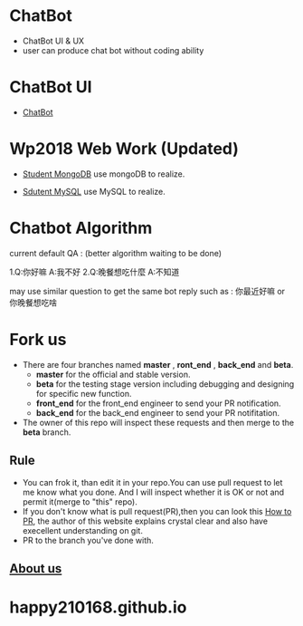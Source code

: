 # ChatBot
- ChatBot UI & UX
- user can produce chat bot without coding ability

# ChatBot UI 
- [ChatBot](http://luffy.ee.ncku.edu.tw:11022/index.html)

# Wp2018 Web Work (Updated)
- [Student MongoDB](http://luffy.ee.ncku.edu.tw:12222/students.html) use mongoDB to realize.

- [Sdutent MySQL](https://luffy.ee.ncku.edu.tw/~MathematiKai/sqltest/?fbclid=IwAR086SgRgfC7cBU7JVxc5v4jC3YdGmzhKt6PAR-t1UUCgEgox08RKG7C32g) use MySQL to realize.

# Chatbot Algorithm

current default QA : (better algorithm waiting to be done)

1.Q:你好嘛 A:我不好
2.Q:晚餐想吃什麼 A:不知道

may use similar question to get the same bot reply such as : 你最近好嘛 or 你晚餐想吃啥

# Fork us
- There are four branches named **master** , **ront_end** , **back_end** and **beta**.
  - **master** for the official and stable version.
  - **beta** for the testing stage version including debugging and designing for specific new function.
  - **front_end** for the front_end engineer to send your PR notification.
  - **back_end** for the back_end engineer to send your PR notifitation.
- The owner of this repo will inspect these requests and then merge to the **beta** branch. 
## Rule
- You can frok it, than edit it in your repo.You can use pull request to let me know what you done. And I will inspect whether it is OK or not and permit it(merge to "this" repo).
- If you don't know what is pull request(PR),then you can look this [How to PR](https://gitbook.tw/chapters/github/pull-request.html), the author of this website explains crystal clear and also have execellent understanding on git.
- PR to the branch you've done with.
## [About us](http://luffy.ee.ncku.edu.tw:11022/aboutUs.html)

# happy210168.github.io
